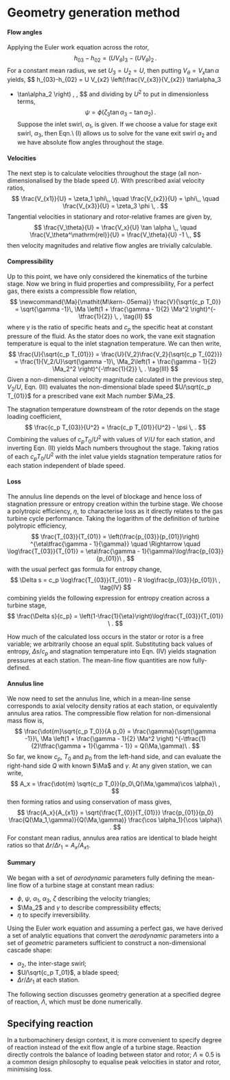 # Geometry generation method

#### Flow angles

Applying the Euler work equation across the rotor,
$$
h_{03} - h_{02} = (U V_\theta)_3 - (U V_\theta)_2 \, .
$$
For a constant mean radius, we set $U_3=U_2=U$, then putting $V_\theta = V_x
\tan \alpha$ yields,
$$
h_{03}-h_{02} = U V_{x2} \left(\frac{V_{x3}}{V_{x2}} \tan\alpha_3 
- \tan\alpha_2 \right) \, ,
$$
and dividing by $U^2$ to put in dimensionless terms,
$$
\psi = \phi \left(\zeta_3 \tan\alpha_3 - \tan\alpha_2 \right) \, . \tag{I}
$$
Suppose the inlet swirl, $\alpha_1$, is given. If we choose a value for stage
exit swirl, $\alpha_3$, then Eqn.\ (I) allows us to solve for the vane exit
swirl $\alpha_2$ and we have absolute flow angles throughout the stage.

#### Velocities

The next step is to calculate velocities throughout the stage (all
non-dimensionalised by the blade speed $U$). With prescribed axial velocity
ratios,
$$
\frac{V_{x1}}{U} = \zeta_1 \phi\,, \quad \frac{V_{x2}}{U} 
= \phi\,, \quad \frac{V_{x3}}{U} = \zeta_3 \phi \, .
$$
Tangential velocities in stationary and rotor-relative frames are given by,
$$
\frac{V_\theta}{U} = \frac{V_x}{U} \tan \alpha \,,
\quad \frac{V_\theta^\mathrm{rel}}{U} =  \frac{V_\theta}{U} -1 \,,
$$
then velocity magnitudes and relative flow angles are trivially calculable.

#### Compressibility

Up to this point, we have only considered the kinematics of the turbine stage.
Now we bring in fluid properties and compressibility, For a perfect gas, there
exists a compressible flow relation,
$$
\newcommand{\Ma}{\mathit{M\kern-.05ema}}
\frac{V}{\sqrt{c_p T_0}} = \sqrt{\gamma -1}\, \Ma
\left(1 + \frac{\gamma - 1}{2} \Ma^2 \right)^{-\tfrac{1}{2}} \, , \tag{II}
$$
where $\gamma$ is the ratio of specific heats and $c_p$ the specific heat at
constant pressure of the fluid. 
As the stator does no work, the vane exit
stagnation temperature is equal to the inlet stagnation temperature. We can
then write,
$$
\frac{U}{\sqrt{c_p T_{01}}} = \frac{U}{V_2}\frac{V_2}{\sqrt{c_p T_{02}}} =
\frac{1}{V_2/U}\sqrt{\gamma -1}\, \Ma_2\left(1 + \frac{\gamma - 1}{2} \Ma_2^2 \right)^{-\tfrac{1}{2}} \, . \tag{III}
$$
Given a non-dimensional velocity magnitude calculated in the previous step,
$V_2/U$, Eqn. (III) evaluates the non-dimensional blade speed $U/\sqrt{c_p
T_{01}}$ for a prescribed vane exit Mach number $\Ma_2$.

The stagnation temperature downstream of the rotor depends on the stage loading
coefficient,
$$
\frac{c_p T_{03}}{U^2} = \frac{c_p T_{01}}{U^2} - \psi \, .
$$
Combining the values of ${c_p T_{0}}/{U^2}$ with values of $V/U$ for each
station, and inverting Eqn. (II) yields Mach numbers throughout the stage.
Taking ratios of each ${c_p T_{0}}/{U^2}$ with the inlet value yields
stagnation temperature ratios for each station independent of blade speed.

#### Loss

The annulus line depends on the level of blockage and hence loss of stagnation
pressure or entropy creation within the turbine stage. We choose a polytropic
efficiency, $\eta$, to characterise loss as it directly relates to the gas
turbine cycle performance. Taking the logarithm of the definition of turbine polytropic efficiency,
$$
\frac{T_{03}}{T_{01}} = \left(\frac{p_{03}}{p_{01}}\right)
^{\eta\tfrac{\gamma - 1}{\gamma}} \quad \Rightarrow \quad
\log\frac{T_{03}}{T_{01}} = 
\eta\frac{\gamma - 1}{\gamma}\log\frac{p_{03}}{p_{01}}\ , 
$$
with the usual perfect gas formula for entropy change,
$$
\Delta s = c_p \log\frac{T_{03}}{T_{01}} - R \log\frac{p_{03}}{p_{01}}\ , \tag{IV}
$$
combining yields the following expression for entropy creation across a turbine
stage,
$$
\frac{\Delta s}{c_p} = 
\left(1-\frac{1}{\eta}\right)\log\frac{T_{03}}{T_{01}} \ .
$$

How much of the calculated loss occurs in the stator or rotor is a free
variable; we arbitrarily choose an equal split. Substituting back values of
entropy, $\Delta s/c_p$ and stagnation temperature into Eqn. (IV) yields
stagnation pressures at each station. The mean-line flow quantities are now
fully-defined.

#### Annulus line

We now need to set the annulus line, which in a mean-line sense corresponds to
axial velocity density ratios at each station, or equivalently annulus area
ratios. The compressible flow relation for non-dimensional mass flow is,
$$
\frac{\dot{m}\sqrt{c_p T_0}}{A p_0} =
\frac{\gamma}{\sqrt{\gamma -1}}\, \Ma
\left(1 + \frac{\gamma - 1}{2} \Ma^2 \right)
^{-\tfrac{1}{2}\tfrac{\gamma + 1}{\gamma - 1}} = Q(\Ma,\gamma)\ .
$$
So far, we know $c_p$, $T_0$ and $p_0$ from the left-hand side, and can
evaluate the right-hand side $Q$ with known $\Ma$ and $\gamma$. At any given
station, we can write,
$$
A_x = \frac{\dot{m} \sqrt{c_p T_0}}{p_0\,Q(\Ma,\gamma)\cos \alpha}\ ,
$$
then forming ratios and using conservation of mass gives,
$$
\frac{A_x}{A_{x1}} = \sqrt{\frac{T_{0}}{T_{01}}} \frac{p_{01}}{p_0}
\frac{Q(\Ma_1,\gamma)}{Q(\Ma,\gamma)} \frac{\cos \alpha_1}{\cos \alpha}\ .
$$
For constant mean radius, annulus area ratios are identical to blade height
ratios so that $\Delta r/\Delta r_1 = A_x/A_{x1}$.

#### Summary

We began with a set of *aerodynamic* parameters fully defining the mean-line
flow of a turbine stage at constant mean radius:

* $\phi$, $\psi$, $\alpha_1$, $\alpha_3$, $\zeta$ describing the velocity triangles;
* $\Ma_2$ and $\gamma$ to describe compressibility effects;
* $\eta$ to specify irreversibility.

Using the Euler work equation and assuming a perfect gas, we have derived a set of analytic equations that convert the
*aerodynamic* parameters into a set of *geometric* parameters 
sufficient to construct a non-dimensional cascade shape:

* $\alpha_2$, the inter-stage swirl;
* $U/\sqrt{c_p T_01}$, a blade speed;
* $\Delta r/\Delta r_1$ at each station.

The following section discusses geometry generation at a specified degree of
reaction, $\Lambda$, which must be done numerically.

## Specifying reaction

In a turbomachinery design context, it is more convenient to specify degree of
reaction instead of the exit flow angle of a turbine stage. Reaction directly
controls the balance of loading between stator and rotor; $\Lambda\approx0.5$
is a common design philosophy to equalise peak velocities in stator and rotor,
minimising loss.

